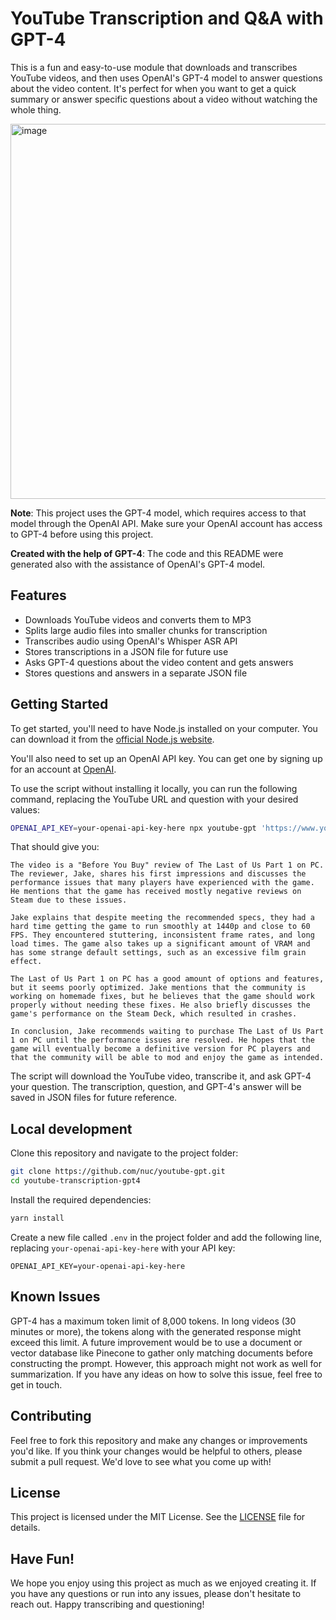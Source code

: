 # YouTube Transcription and Q&A with GPT-4

This is a fun and easy-to-use module that downloads and transcribes YouTube videos, and then uses OpenAI's GPT-4 model to answer questions about the video content. It's perfect for when you want to get a quick summary or answer specific questions about a video without watching the whole thing.

<img width="600" alt="image" src="https://user-images.githubusercontent.com/697014/229181087-5cecf0f8-4c96-4a57-9c2b-766a0537712b.png">

**Note**: This project uses the GPT-4 model, which requires access to that model through the OpenAI API. Make sure your OpenAI account has access to GPT-4 before using this project.

**Created with the help of GPT-4**: The code and this README were generated also with the assistance of OpenAI's GPT-4 model.

## Features

- Downloads YouTube videos and converts them to MP3
- Splits large audio files into smaller chunks for transcription
- Transcribes audio using OpenAI's Whisper ASR API
- Stores transcriptions in a JSON file for future use
- Asks GPT-4 questions about the video content and gets answers
- Stores questions and answers in a separate JSON file

## Getting Started

To get started, you'll need to have Node.js installed on your computer. You can download it from the [official Node.js website](https://nodejs.org/).

You'll also need to set up an OpenAI API key. You can get one by signing up for an account at [OpenAI](https://beta.openai.com/signup/).

To use the script without installing it locally, you can run the following command, replacing the YouTube URL and question with your desired values:

```bash
OPENAI_API_KEY=your-openai-api-key-here npx youtube-gpt 'https://www.youtube.com/watch?v=ylpAHvPlafc' 'Please summarize the video'
```

That should give you:
```
The video is a "Before You Buy" review of The Last of Us Part 1 on PC. The reviewer, Jake, shares his first impressions and discusses the performance issues that many players have experienced with the game. He mentions that the game has received mostly negative reviews on Steam due to these issues.

Jake explains that despite meeting the recommended specs, they had a hard time getting the game to run smoothly at 1440p and close to 60 FPS. They encountered stuttering, inconsistent frame rates, and long load times. The game also takes up a significant amount of VRAM and has some strange default settings, such as an excessive film grain effect.

The Last of Us Part 1 on PC has a good amount of options and features, but it seems poorly optimized. Jake mentions that the community is working on homemade fixes, but he believes that the game should work properly without needing these fixes. He also briefly discusses the game's performance on the Steam Deck, which resulted in crashes.

In conclusion, Jake recommends waiting to purchase The Last of Us Part 1 on PC until the performance issues are resolved. He hopes that the game will eventually become a definitive version for PC players and that the community will be able to mod and enjoy the game as intended.
```

The script will download the YouTube video, transcribe it, and ask GPT-4 your question. The transcription, question, and GPT-4's answer will be saved in JSON files for future reference.

## Local development

Clone this repository and navigate to the project folder:

```bash
git clone https://github.com/nuc/youtube-gpt.git
cd youtube-transcription-gpt4
```

Install the required dependencies:

```bash
yarn install
```

Create a new file called `.env` in the project folder and add the following line, replacing `your-openai-api-key-here` with your API key:

```
OPENAI_API_KEY=your-openai-api-key-here
```

## Known Issues

GPT-4 has a maximum token limit of 8,000 tokens. In long videos (30 minutes or more), the tokens along with the generated response might exceed this limit. A future improvement would be to use a document or vector database like Pinecone to gather only matching documents before constructing the prompt. However, this approach might not work as well for summarization. If you have any ideas on how to solve this issue, feel free to get in touch.

## Contributing

Feel free to fork this repository and make any changes or improvements you'd like. If you think your changes would be helpful to others, please submit a pull request. We'd love to see what you come up with!

## License

This project is licensed under the MIT License. See the [LICENSE](LICENSE) file for details.

## Have Fun!

We hope you enjoy using this project as much as we enjoyed creating it. If you have any questions or run into any issues, please don't hesitate to reach out. Happy transcribing and questioning!
